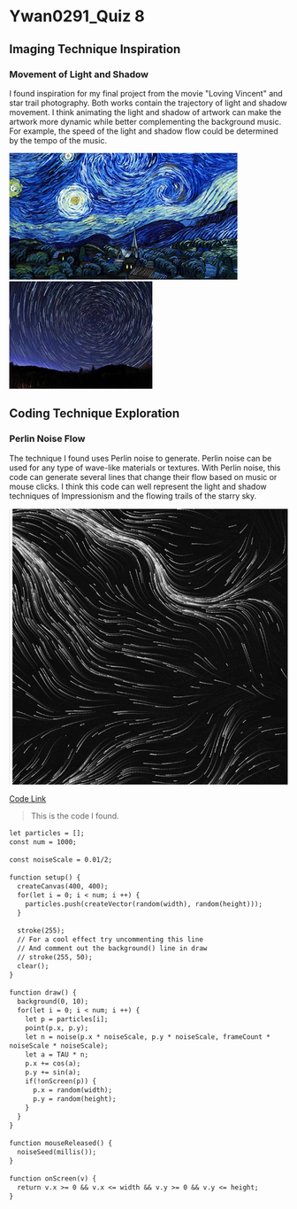 # Ywan0291_Quiz 8
## Imaging Technique Inspiration
### Movement of Light and Shadow

I found inspiration for my final project from the movie "Loving Vincent" and star trail photography. Both works contain the trajectory of light and shadow movement. I think animating the light and shadow of artwork can make the artwork more dynamic while better complementing the background music. For example, the speed of the light and shadow flow could be determined by the tempo of the music.


![An image of Starry Night](readmeImage/Van_Gogh_-_Starry_Night.gif)  ![An image of Star Trail](readmeImage/Star_Trail.jpg)

## Coding Technique Exploration
### Perlin Noise Flow

The technique I found uses Perlin noise to generate. 
Perlin noise can be used for any type of wave-like materials or textures. With Perlin noise, this code can generate several lines that change their flow based on music or mouse clicks. I think this code can well represent the light and shadow techniques of Impressionism and the flowing trails of the starry sky.

![An image of Perlin Noise Flow](readmeImage/Perlin_Noise_Flow.jpg)

[Code Link](https://editor.p5js.org/BarneyCodes/sketches/2eES4fBEL)

> This is the code I found.
```
let particles = [];
const num = 1000;

const noiseScale = 0.01/2;

function setup() {
  createCanvas(400, 400);
  for(let i = 0; i < num; i ++) {
    particles.push(createVector(random(width), random(height)));
  }
  
  stroke(255);
  // For a cool effect try uncommenting this line
  // And comment out the background() line in draw
  // stroke(255, 50);
  clear();
}

function draw() {
  background(0, 10);
  for(let i = 0; i < num; i ++) {
    let p = particles[i];
    point(p.x, p.y);
    let n = noise(p.x * noiseScale, p.y * noiseScale, frameCount * noiseScale * noiseScale);
    let a = TAU * n;
    p.x += cos(a);
    p.y += sin(a);
    if(!onScreen(p)) {
      p.x = random(width);
      p.y = random(height);
    }
  }
}

function mouseReleased() {
  noiseSeed(millis());
}

function onScreen(v) {
  return v.x >= 0 && v.x <= width && v.y >= 0 && v.y <= height;
}
```
